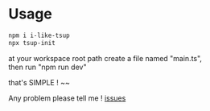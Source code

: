
# Usage

```sh
npm i i-like-tsup
npx tsup-init
```

at your workspace root path create a file named "main.ts",  
then run "npm run dev"

that's SIMPLE ! ~~ 

Any problem please tell me !
[issues](https://github.com/weykon/i-like-tsup/issues)